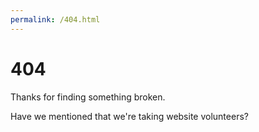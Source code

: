 ```yaml
---
permalink: /404.html
---
```


# 404

Thanks for finding something broken.

Have we mentioned that we're taking website volunteers? 
